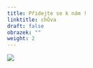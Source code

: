 ```yaml
---
title: Přidejte se k nám !
linktitle: chůva
draft: false
obrazek: ""
weight: 2
---
```

![](/assets/media/inzerat-3-.jpg)